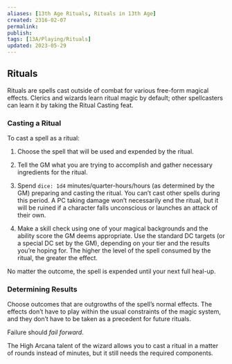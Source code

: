 ```yaml
---
aliases: [13th Age Rituals, Rituals in 13th Age]
created: 2316-02-07
permalink: 
publish: 
tags: [13A/Playing/Rituals]
updated: 2023-05-29
---
```


## Rituals

Rituals are spells cast outside of combat for various free-form magical effects. Clerics and wizards learn ritual magic by default; other spellcasters can learn it by taking the Ritual Casting feat.

### Casting a Ritual

To cast a spell as a ritual:

1. Choose the spell that will be used and expended by the ritual.

2. Tell the GM what you are trying to accomplish and gather necessary ingredients for the ritual.

3. Spend `dice: 1d4` minutes/quarter-hours/hours (as determined by the GM) preparing and casting the ritual. You can’t cast other spells during this period. A PC taking damage won’t necessarily end the ritual, but it will be ruined if a character falls unconscious or launches an attack of their own.

4. Make a skill check using one of your magical backgrounds and the ability score the GM deems appropriate. Use the standard DC targets (or a special DC set by the GM), depending on your tier and the results you’re hoping for. The higher the level of the spell consumed by the ritual, the greater the effect. 

No matter the outcome, the spell is expended until your next full heal-up.

### Determining Results

Choose outcomes that are outgrowths of the spell’s normal effects. The effects don’t have to play within the usual constraints of the magic system, and they don’t have to be taken as a precedent for future rituals.

Failure should *fail forward*.

The High Arcana talent of the wizard allows you to cast a ritual in a matter of rounds instead of minutes, but it still needs the required components.
